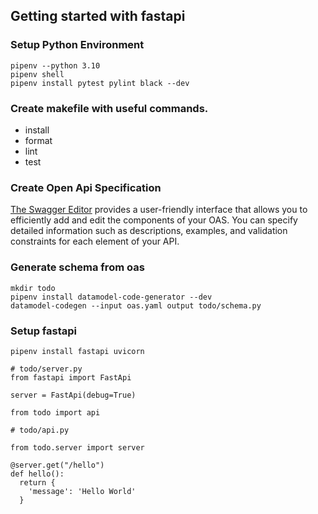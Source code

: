 ## Getting started with fastapi

### Setup Python Environment

```
pipenv --python 3.10
pipenv shell
pipenv install pytest pylint black --dev
```

### Create makefile with useful commands.

- install
- format
- lint
- test

### Create Open Api Specification

[The Swagger Editor](https://editor.swagger.io) provides a user-friendly interface
that allows you to efficiently add and edit the components of your OAS. You can
specify detailed information such as descriptions, examples, and validation
constraints for each element of your API.

### Generate schema from oas

```
mkdir todo
pipenv install datamodel-code-generator --dev
datamodel-codegen --input oas.yaml output todo/schema.py
```

### Setup fastapi

```
pipenv install fastapi uvicorn
```

```
# todo/server.py
from fastapi import FastApi

server = FastApi(debug=True)

from todo import api
```

```
# todo/api.py

from todo.server import server

@server.get("/hello")
def hello():
  return {
    'message': 'Hello World'
  }
```
